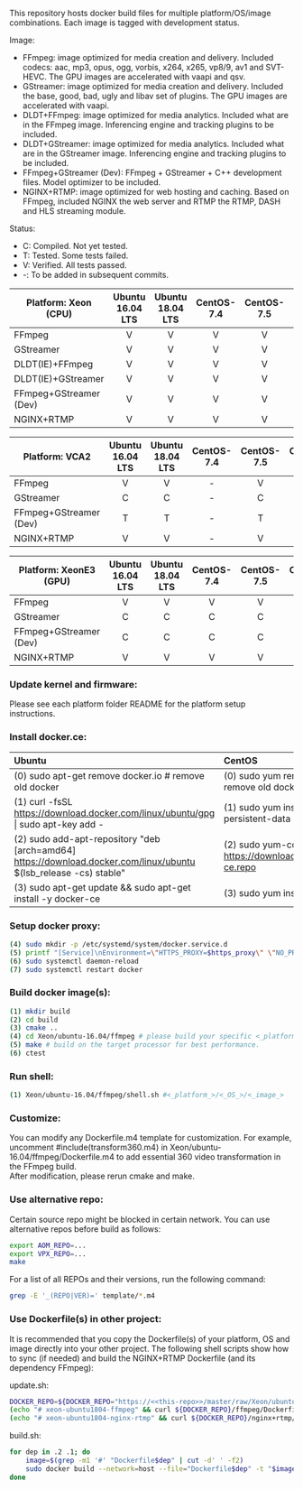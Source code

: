 This repository hosts docker build files for multiple platform/OS/image combinations. Each image is tagged with development status.

Image:
- FFmpeg: image optimized for media creation and delivery. Included codecs: aac, mp3, opus, ogg, vorbis, x264, x265, vp8/9, av1 and SVT-HEVC. The GPU images are accelerated with vaapi and qsv.
- GStreamer: image optimized for media creation and delivery. Included the base, good, bad, ugly and libav set of plugins. The GPU images are accelerated with vaapi.
- DLDT+FFmpeg: image optimized for media analytics. Included what are in the FFmpeg image. Inferencing engine and tracking plugins to be included.
- DLDT+GStreamer: image optimized for media analytics. Included what are in the GStreamer image. Inferencing engine and tracking plugins to be included.
- FFmpeg+GStreamer (Dev): FFmpeg + GStreamer + C++ development files. Model optimizer to be included.
- NGINX+RTMP: image optimized for web hosting and caching. Based on FFmpeg, included NGINX the web server and RTMP the RTMP, DASH and HLS streaming module.

Status:
- C: Compiled. Not yet tested.
- T: Tested. Some tests failed.
- V: Verified. All tests passed.
- -: To be added in subsequent commits.

| Platform: Xeon (CPU) | Ubuntu 16.04 LTS | Ubuntu 18.04 LTS | CentOS-7.4 | CentOS-7.5 | CentOS-7.6 |
|-----|:---:|:---:|:---:|:---:|:---:|
| FFmpeg | V | V | V | V | V |
| GStreamer | V | V | V | V | V |
| DLDT(IE)+FFmpeg | V | V | V | V | V |
| DLDT(IE)+GStreamer | V | V | V | V | V |
| FFmpeg+GStreamer (Dev) | V | V | V | V | V |
| NGINX+RTMP | V | V | V | V | V |

| Platform: VCA2 | Ubuntu 16.04 LTS | Ubuntu 18.04 LTS | CentOS-7.4 | CentOS-7.5 | CentOS-7.6 |
|-----|:---:|:---:|:---:|:---:|:---:|
| FFmpeg | V | V | - | V | V |
| GStreamer | C | C | - | C | C | 
| FFmpeg+GStreamer (Dev) | T | T | - | T | T |
| NGINX+RTMP | V | V | - | V | V |

| Platform: XeonE3 (GPU) | Ubuntu 16.04 LTS | Ubuntu 18.04 LTS | CentOS-7.4 | CentOS-7.5 | CentOS-7.6 |
|-----|:---:|:---:|:---:|:---:|:---:|
| FFmpeg | V | V | V | V | V |
| GStreamer | C | C | C | C | C |
| FFmpeg+GStreamer (Dev) | C | C | C | C | C |
| NGINX+RTMP | V | V | V | V | V |

### Update kernel and firmware:    

Please see each platform folder README for the platform setup instructions.
   
### Install docker.ce:        
| Ubuntu    | CentOS |
|:----------|:----------------|
|(0) sudo apt-get remove docker.io # remove old docker |(0) sudo yum remove docker docker-engine # remove old docker |    
|(1) curl -fsSL https://download.docker.com/linux/ubuntu/gpg \| sudo apt-key add - |(1) sudo yum install -y yum-utils device-mapper-persistent-data lvm2 |
|(2) sudo add-apt-repository "deb [arch=amd64] https://download.docker.com/linux/ubuntu $(lsb_release -cs) stable" |(2) sudo yum-config-manager --add-repo https://download.docker.com/linux/centos/docker-ce.repo |
|(3) sudo apt-get update && sudo apt-get install -y docker-ce |(3) sudo yum install -y docker-ce |


### Setup docker proxy:
```bash
(4) sudo mkdir -p /etc/systemd/system/docker.service.d    
(5) printf "[Service]\nEnvironment=\"HTTPS_PROXY=$https_proxy\" \"NO_PROXY=$no_proxy\"\n" | sudo tee /etc/systemd/system/docker.service.d/proxy.conf    
(6) sudo systemctl daemon-reload     
(7) sudo systemctl restart docker     
```

### Build docker image(s): 

```bash
(1) mkdir build    
(2) cd build     
(3) cmake ..    
(4) cd Xeon/ubuntu-16.04/ffmpeg # please build your specific <_platform_>/<_OS_>/<_image_> only as a full build takes a long time.     
(5) make # build on the target processor for best performance.    
(6) ctest   
```

### Run shell:

```bash
(1) Xeon/ubuntu-16.04/ffmpeg/shell.sh #<_platform_>/<_OS_>/<_image_>
```

### Customize:

You can modify any Dockerfile.m4 template for customization. For example, uncomment #include(transform360.m4) in Xeon/ubuntu-16.04/ffmpeg/Dockerfile.m4 to add essential 360 video transformation in the FFmpeg build.    
After modification, please rerun cmake and make.     

### Use alternative repo:

Certain source repo might be blocked in certain network. You can use alternative repos before build as follows:

```bash
export AOM_REPO=...       
export VPX_REPO=...     
make
```

For a list of all REPOs and their versions, run the following command:

```bash
grep -E '_(REPO|VER)=' template/*.m4         
```

### Use Dockerfile(s) in other project:

It is recommended that you copy the Dockerfile(s) of your platform, OS and image directly into your other project. The following shell scripts show how to sync (if needed) and build the NGINX+RTMP Dockerfile (and its dependency FFmpeg):

update.sh:   
```bash
DOCKER_REPO=${DOCKER_REPO="https://<<this-repo>>/master/raw/Xeon/ubuntu-18.04"}    
(echo "# xeon-ubuntu1804-ffmpeg" && curl ${DOCKER_REPO}/ffmpeg/Dockerfile) > Dockerfile.2    
(echo "# xeon-ubuntu1804-nginx-rtmp" && curl ${DOCKER_REPO}/nginx+rtmp/Dockerfile) > Dockerfile.1    
```
build.sh:   
```bash
for dep in .2 .1; do   
    image=$(grep -m1 '#' "Dockerfile$dep" | cut -d' ' -f2)   
    sudo docker build --network=host --file="Dockerfile$dep" -t "$image:latest" . $(env | grep -E '_(proxy)=' | sed 's/^/--build-arg /')   
done  
```






